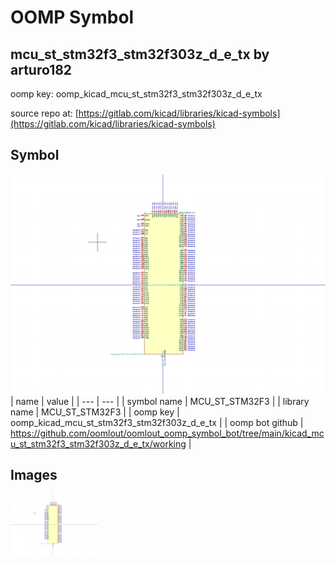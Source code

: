 # OOMP Symbol  
## mcu_st_stm32f3_stm32f303z_d_e_tx  by arturo182  
  
oomp key: oomp_kicad_mcu_st_stm32f3_stm32f303z_d_e_tx  
  
source repo at: [https://gitlab.com/kicad/libraries/kicad-symbols](https://gitlab.com/kicad/libraries/kicad-symbols)  
## Symbol  
  
[![working.png](working_600.png)](working.png)  
| name | value | 
| --- | --- | 
| symbol name | MCU_ST_STM32F3 | 
| library name | MCU_ST_STM32F3 | 
| oomp key | oomp_kicad_mcu_st_stm32f3_stm32f303z_d_e_tx | 
| oomp bot github | https://github.com/oomlout/oomlout_oomp_symbol_bot/tree/main/kicad_mcu_st_stm32f3_stm32f303z_d_e_tx/working | 
## Images  
  
[![working.png](working_140.png)](working.png)  
